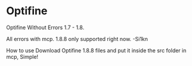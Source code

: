 # Optifine
Optifine Without Errors 1.7 - 1.8.

All errors with mcp. 1.8.8 only supported right now.
 -Si1kn
 

How to use
Download Optifine 1.8.8 files and put it inside the src folder in mcp, Simple!
